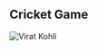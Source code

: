 ## Cricket Game

![Virat Kohli](https://f1.media.brightcove.com/8/3588749423001/3588749423001_4893421902001_virat100.jpg?pubId=3588749423001&videoId=4893250604001)